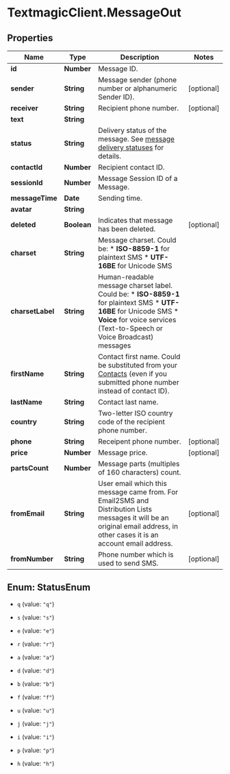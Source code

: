 # TextmagicClient.MessageOut

## Properties
Name | Type | Description | Notes
------------ | ------------- | ------------- | -------------
**id** | **Number** | Message ID. | 
**sender** | **String** | Message sender (phone number or alphanumeric Sender ID). | [optional] 
**receiver** | **String** | Recipient phone number. | [optional] 
**text** | **String** |  | 
**status** | **String** | Delivery status of the message. See [message delivery statuses](http://docs.textmagictesting.com/#section/Delivery-status-codes) for details.  | 
**contactId** | **Number** | Recipient contact ID. | 
**sessionId** | **Number** | Message Session ID of a Message. | 
**messageTime** | **Date** | Sending time. | 
**avatar** | **String** |  | 
**deleted** | **Boolean** | Indicates that message has been deleted. | [optional] 
**charset** | **String** | Message charset. Could be: *   **ISO-8859-1** for plaintext SMS *   **UTF-16BE** for Unicode SMS  | 
**charsetLabel** | **String** | Human-readable message charset label. Could be: *   **ISO-8859-1** for plaintext SMS *   **UTF-16BE** for Unicode SMS *   **Voice** for voice services (Text-to-Speech or Voice Broadcast) messages  | 
**firstName** | **String** | Contact first name. Could be substituted from your [Contacts](http://docs.textmagictesting.com/#tag/Contacts) (even if you submitted phone number instead of contact ID).  | 
**lastName** | **String** | Contact last name. | 
**country** | **String** | Two-letter ISO country code of the recipient phone number.  | 
**phone** | **String** | Receipent phone number. | [optional] 
**price** | **Number** | Message price. | [optional] 
**partsCount** | **Number** | Message parts (multiples of 160 characters) count. | 
**fromEmail** | **String** | User email which this message came from. For Email2SMS and Distribution Lists messages it will be an original email address, in other cases it is an account email address. | [optional] 
**fromNumber** | **String** | Phone number which is used to send SMS. | [optional] 


<a name="StatusEnum"></a>
## Enum: StatusEnum


* `q` (value: `"q"`)

* `s` (value: `"s"`)

* `e` (value: `"e"`)

* `r` (value: `"r"`)

* `a` (value: `"a"`)

* `d` (value: `"d"`)

* `b` (value: `"b"`)

* `f` (value: `"f"`)

* `u` (value: `"u"`)

* `j` (value: `"j"`)

* `i` (value: `"i"`)

* `p` (value: `"p"`)

* `h` (value: `"h"`)




